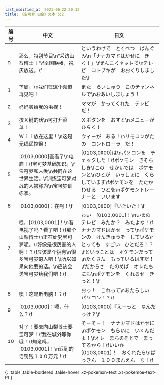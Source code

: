 ```yaml
---
last_modified_at: 2021-06-22 20:12
title: 《宝可梦 白金》文本 552
---
```

| 编号 | 中文 | 日文 |
| ---- | ---- | ---- |
| 0 | 那么，特别节目\n“采访山梨博士！”\f全国联播，祝庆放送。\f | というわけで　とくべつ　ばんぐみ\n「ナナカマドはかせに　きく！」\fぜんこくネットで\nテレビ　コトブキが　おおくりしました\f |
| 1 | 下周，\n我们在这个频道再见吧！ | また　らいしゅう　このチャンネルで\nおあいしましょう！ |
| 2 | 妈妈买给我的电视！ | ママが　かってくれた　テレビだ！ |
| 3 | 按Ｘ键的话\n可打开菜单！ | Ｘボタンを　おすと\nメニュ－が　ひらく！ |
| 4 | Ｗｉｉ放在这里！\n这是无线遥控器！ | ウィ－が　ある！\nリモコンがたの　コントロ－ラ　だ！ |
| 5 | [0103,0000]查看了\n电脑！\f宝可梦基础知识。\f宝可梦和人类\n共同在这世界生活。\f训练宝可梦对战的人被称为\n宝可梦训练家。 | [0103,0000]は\nパソコンを　チェックした！\fポケモン　きそちしき\fこの　せかいでは　ポケモンと\nひとが　いっしょに　くらしています\fポケモンを　たたかわせる　ひとを\nポケモントレ－ナ－と　いいます |
| 6 | [0103,0000]：在啊！\f | [0103,0000]『いたいた！\f |
| 7 | 喂，[0103,0001]！\n看电视了吗？看了吧！\f那个山梨博士\n正在研究宝可梦呢。\r好像是很厉害的人啊！？\f应该是个拥有\n很多宝可梦的人吧！\f所以如果向他要的话。\n应该会送宝可梦给我们吧！\f | おい　[0103,0001]！\nいまの　テレビ　みたか？　みたよな！\fナナカマドはかせ　って\nポケモンの　けんきゅうを　している\rとっても　すごい　ひとだろ！？\fということは　ポケモンだって\nたくさん　もっているはずだ！\fだからさ　たのめば　オレたちにも\nポケモンを　くれるぜ　きっと！\f |
| 8 | 噢！这是新电脑！？\f | おっ！　これって\nあたらしい　パソコン！？\f |
| 9 | [0103,0000]：嗯，什么？\f | [0103,0000]『え－っと　なんだっけ？\f |
| 10 | 对了！要去向山梨博士要宝可梦！\f我在城外等你哦！\f知道吗，[0103,0001]！\n迟到的话罚钱１００万元！\f | そ－そ－！　ナナカマドはかせに\nポケモン　もらいに　いくんだよ！\fオレ　まちのそとで　まってるから！\fいいか　[0103,0001]！　おくれたら\nばっきん　１００まんえん　な！\f |
{: .table .table-bordered .table-hover .xz-pokemon-text .xz-pokemon-text-Pt }